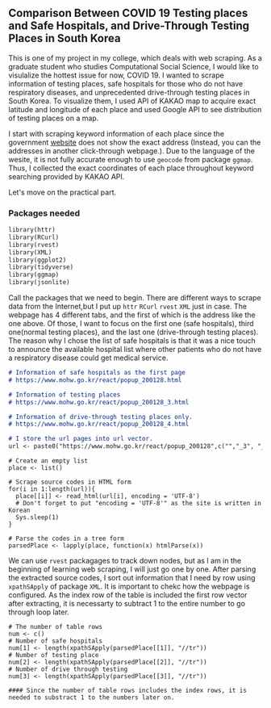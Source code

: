 ## Comparison Between COVID 19 Testing places and Safe Hospitals, and Drive-Through Testing Places in South Korea 

This is one of my project in my college, which deals with web scraping. As a graduate student who studies Computational Social Science, I would like to visulalize the hottest issue for now, COVID 19. I wanted to scrape information of testing places, safe hospitals for those who do not have respiratory diseases, and unprecedented drive-through testing places in South Korea. To visualize them, I used API of KAKAO map to acquire exact latitude and longitude of each place and used Google API to see distribution of testing places on a map. 

I start with scraping keyword information of each place since the government [website](https://www.mohw.go.kr/react/popup_200128.html) does not show the exact address (Instead, you can the addresses in another click-through webpage.). Due to the language of the wesite, it is not fully accurate enough to use `geocode` from package `ggmap`. Thus, I collected the exact coordinates of each place throughout keyword searching provided by KAKAO API.

Let's move on the practical part.

### Packages needed

```markdown
library(httr)
library(RCurl)
library(rvest)
library(XML)
library(ggplot2)
library(tidyverse)
library(ggmap)
library(jsonlite)
```
Call the packages that we need to begin. There are different ways to scrape data from the Internet,but I put up `httr` `RCurl` `rvest` `XML` just in case. The webpage has 4 different tabs, and the first of which is the address like the one above. Of those, I want to focus on the first one (safe hospitals), third one(normal testing places), and the last one (drive-through testing places). The reason why I chose the list of safe hospitals is that it was a nice touch to announce the available hospital list where other patients who do not have a respiratory disease could get medical service.


```markdown
# Information of safe hospitals as the first page 
# https://www.mohw.go.kr/react/popup_200128.html

# Information of testing places 
# https://www.mohw.go.kr/react/popup_200128_3.html

# Information of drive-through testing places only.
# https://www.mohw.go.kr/react/popup_200128_4.html

# I store the url pages into url vector.
url <- paste0("https://www.mohw.go.kr/react/popup_200128",c("","_3", "_4"),".html") 

```

```{r}
# Create an empty list
place <- list()

# Scrape source codes in HTML form
for(i in 1:length(url)){
  place[[i]] <- read_html(url[i], encoding = 'UTF-8') 
  # Don't forget to put "encoding = 'UTF-8'" as the site is written in Korean
  Sys.sleep(1)   
}

# Parse the codes in a tree form
parsedPlace <- lapply(place, function(x) htmlParse(x))
```
We can use `rvest` packagages to track down nodes, but as I am in the beginning of learning web scraping, I will just go one by one. After parsing the extracted source codes, I sort out information that I need by row using `xpathSApply` of package `XML`. It is important to chekc how the webpage is configured. As the index row of the table is included the first row vector after extracting, it is necessarty to subtract 1 to the entire number to go through loop later.    

```{r}
# The number of table rows
num <- c()
# Number of safe hospitals
num[1] <- length(xpathSApply(parsedPlace[[1]], "//tr"))
# Number of testing place
num[2] <- length(xpathSApply(parsedPlace[[2]], "//tr")) 
# Number of drive through testing
num[3] <- length(xpathSApply(parsedPlace[[3]], "//tr")) 

#### Since the number of table rows includes the index rows, it is needed to substract 1 to the numbers later on.
```
